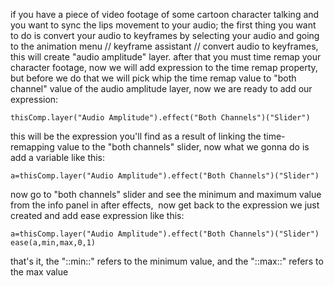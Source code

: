 if you have a piece of video footage of some cartoon character talking and you want to sync the lips movement to your audio; the first thing you want to do is convert your audio to keyframes by selecting your audio and going to the animation menu // keyframe assistant // convert audio to keyframes, this will create "audio amplitude" layer. after that you must time remap your character footage, now we will add expression to the time remap property, but before we do that we will pick whip the time remap value to "both channel" value of the audio amplitude layer, now we are ready to add our expression: 
```plaintext
thisComp.layer("Audio Amplitude").effect("Both Channels")("Slider")
```
this will be the expression you'll find as a result of linking the time-remapping value to the "both channels" slider, now what we gonna do is add a variable like this: 
```plaintext
a=thisComp.layer("Audio Amplitude").effect("Both Channels")("Slider")
```
now go to "both channels" slider and see the minimum and maximum value from the info panel in after effects, 
now get back to the expression we just created and add ease expression like this: 
```plaintext
a=thisComp.layer("Audio Amplitude").effect("Both Channels")("Slider")
ease(a,min,max,0,1)
```
that's it, the "::min::" refers to the minimum value, and the "::max::" refers to the max value


